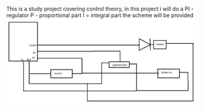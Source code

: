 This is a study project covering control theory, in this project i will do a PI  - regulator 
P - proportional part
I = integral part
the scheme will be provided 
![Иллюстрация к проекту](https://github.com/heavymetalfan1123/PI-reg-Arduino/raw/main/shema.png)
